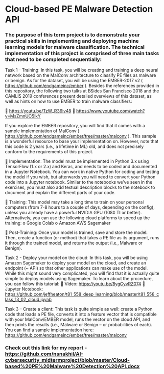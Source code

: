 # Cloud-based PE Malware Detection API 
### The purpose of this term project is to demonstrate your practical skills in implementing and deploying machine learning models for malware classification. The technical implementation of this project is comprised of three main tasks that need to be completed sequentially:

Task 1 - Training: In this task, you will be creating and training a deep neural network based on the
MalConv architecture to classify PE files as malware or benign. As for the dataset, you will be using the
EMBER-2017 v2 ( https://github.com/endgameinc/ember ). Besides the references provided in this
repository, the following two talks at BSides San Francisco 2018 and the CAMLIS 2019 conferences
present detailed overviews of this dataset, as well as hints on how to use EMBER to train malware
classifiers:

 https://youtu.be/TzW_R36iv48
 https://www.youtube.com/watch?v=MsZmnUO5lkY

If you explore the EMBER repository, you will find that it comes with a sample implementation of
MalConv ( https://github.com/endgameinc/ember/tree/master/malconv ). This sample is a wonderful
resource to base your implementation on. However, note that this code is 2 years (i.e., a lifetime in ML)
old, and does not precisely conform to the requirements of this project.

 Implementation: The model must be implemented in Python 3.x using TensorFlow (1.x or 2.x)
and Keras, and needs to be coded and documented in a Jupyter Notebook. You can work in
native Python for coding and testing the model if you wish, but afterwards you will need to
convert your Python code into a Jupyter notebook. Similar to the notebooks we’ve seen in the
exercises, you must also add textual description blocks to the notebook to document and
explain the different parts of your code.

 Training: This model may take a long time to train on your personal computers (from 7-8 hours
to a couple of days, depending on the config), unless you already have a powerful NVIDIA GPU
(1080 TI or better). Alternatively, you can use the following cloud platforms to speed up the
training:
o Google Colab
o Amazon AWS Sagemaker

 Post-Training: Once your model is trained, save and store the model. Then, create a function (or
method) that takes a PE file as its argument, runs it through the trained model, and returns the
output (i.e., Malware or Benign).

Task 2 - Deploy your model on the cloud: In this task, you will be using Amazon Sagemaker to
deploy your model on the cloud, and create an endpoint (~ API) so that other applications can make use
of the model. While this might sound very complicated, you will find that it is actually quite simple to
deploy models using Sagemaker. To learn about the procedure, you can follow this tutorial:
 Video: https://youtu.be/8ygCyvRZ074
 Jupyter Notebook:
https://github.com/jeffheaton/t81_558_deep_learning/blob/master/t81_558_class_13_02_cloud.ipynb

Task 3 – Create a client: This task is quite simple as well: create a Python code that loads a PE file,
converts it into a feature vector that is compatible with your MalConv/EMBER model, runs the vector on
the cloud API, and then prints the results (i.e., Malware or Benign – or probabilities of each). You can
find a sample implementation here: https://github.com/endgameinc/ember/tree/master/malconv

### Check out this link for my report - https://github.com/nsnakhil/AI-cybersecurity_midtermproject/blob/master/Cloud-based%20PE%20Malware%20Detection%20API.docx 
